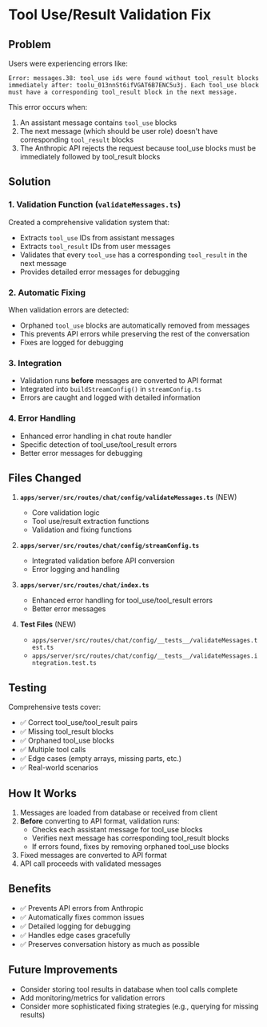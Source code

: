 # Tool Use/Result Validation Fix

## Problem

Users were experiencing errors like:
```
Error: messages.38: tool_use ids were found without tool_result blocks immediately after: toolu_013nnSt6ifVGAT6B7ENC5u3j. Each tool_use block must have a corresponding tool_result block in the next message.
```

This error occurs when:
1. An assistant message contains `tool_use` blocks
2. The next message (which should be user role) doesn't have corresponding `tool_result` blocks
3. The Anthropic API rejects the request because tool_use blocks must be immediately followed by tool_result blocks

## Solution

### 1. Validation Function (`validateMessages.ts`)
Created a comprehensive validation system that:
- Extracts `tool_use` IDs from assistant messages
- Extracts `tool_result` IDs from user messages
- Validates that every `tool_use` has a corresponding `tool_result` in the next message
- Provides detailed error messages for debugging

### 2. Automatic Fixing
When validation errors are detected:
- Orphaned `tool_use` blocks are automatically removed from messages
- This prevents API errors while preserving the rest of the conversation
- Fixes are logged for debugging

### 3. Integration
- Validation runs **before** messages are converted to API format
- Integrated into `buildStreamConfig()` in `streamConfig.ts`
- Errors are caught and logged with detailed information

### 4. Error Handling
- Enhanced error handling in chat route handler
- Specific detection of tool_use/tool_result errors
- Better error messages for debugging

## Files Changed

1. **`apps/server/src/routes/chat/config/validateMessages.ts`** (NEW)
   - Core validation logic
   - Tool use/result extraction functions
   - Validation and fixing functions

2. **`apps/server/src/routes/chat/config/streamConfig.ts`**
   - Integrated validation before API conversion
   - Error logging and handling

3. **`apps/server/src/routes/chat/index.ts`**
   - Enhanced error handling for tool_use/tool_result errors
   - Better error messages

4. **Test Files** (NEW)
   - `apps/server/src/routes/chat/config/__tests__/validateMessages.test.ts`
   - `apps/server/src/routes/chat/config/__tests__/validateMessages.integration.test.ts`

## Testing

Comprehensive tests cover:
- ✅ Correct tool_use/tool_result pairs
- ✅ Missing tool_result blocks
- ✅ Orphaned tool_use blocks
- ✅ Multiple tool calls
- ✅ Edge cases (empty arrays, missing parts, etc.)
- ✅ Real-world scenarios

## How It Works

1. Messages are loaded from database or received from client
2. **Before** converting to API format, validation runs:
   - Checks each assistant message for tool_use blocks
   - Verifies next message has corresponding tool_result blocks
   - If errors found, fixes by removing orphaned tool_use blocks
3. Fixed messages are converted to API format
4. API call proceeds with validated messages

## Benefits

- ✅ Prevents API errors from Anthropic
- ✅ Automatically fixes common issues
- ✅ Detailed logging for debugging
- ✅ Handles edge cases gracefully
- ✅ Preserves conversation history as much as possible

## Future Improvements

- Consider storing tool results in database when tool calls complete
- Add monitoring/metrics for validation errors
- Consider more sophisticated fixing strategies (e.g., querying for missing results)
